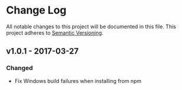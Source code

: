 # Change Log

All notable changes to this project will be documented in this file.
This project adheres to [Semantic Versioning](http://semver.org/).

## v1.0.1 - 2017-03-27

### Changed

- Fix Windows build failures when installing from npm
